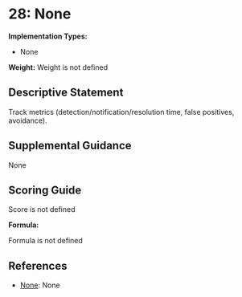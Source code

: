 # 28: None

**Implementation Types:**

- None

**Weight:** Weight is not defined

## Descriptive Statement

Track metrics (detection/notification/resolution time, false positives, avoidance).

## Supplemental Guidance

None

## Scoring Guide

Score is not defined

**Formula:**

Formula is not defined

## References

- [None](None): None

